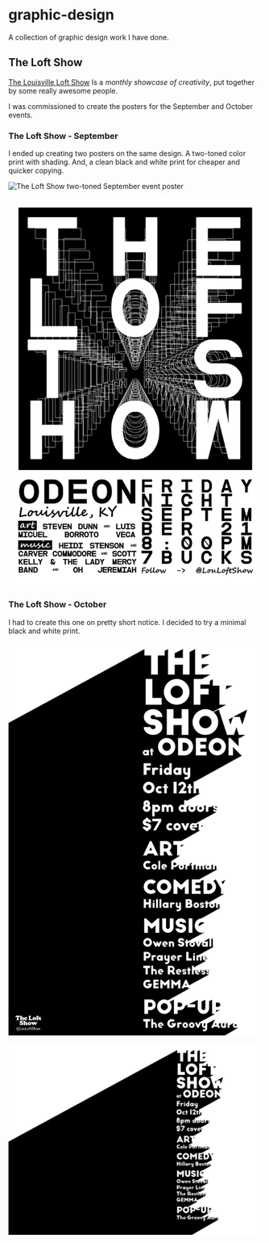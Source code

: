 # graphic-design

A collection of graphic design work I have done.

## The Loft Show

[The Louisville Loft Show](https://www.facebook.com/louloftshow/ "The Louisville Loft Show's Facebook Page")
Is a *monthly showcase of creativity*, put together by some really awesome people.

I was commissioned to create the posters for the September and October events.

### The Loft Show - September

I ended up creating two posters on the same design. A two-toned color print with
shading. And, a clean black and white print for cheaper and quicker copying.

![The Loft Show two-toned September event poster](https://github.com/klazich/graphic-design/blob/master/img/FULL-TLS-SEPT%404x-100.jpg "The Loft Show September Event Poster - Two-tone")

![The Loft Show black September event poster](https://github.com/klazich/graphic-design/blob/master/img/BW-TLS-SEPT%404x-100.jpg "The Loft Show September Event Poster - Black")

### The Loft Show - October

I had to create this one on pretty short notice. I decided to try a
minimal black and white print.

![The Loft Show October event poster](https://github.com/klazich/graphic-design/blob/master/img/SOLID%404x-100.jpg "The Loft Show October Event Poster")

![The Loft Show October event sharable image](https://github.com/klazich/graphic-design/blob/master/img/4.3%404x-80.jpg "The Loft Show October Event Sharable Image")
